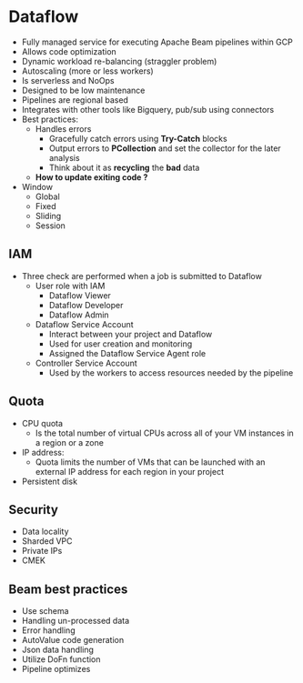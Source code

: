 # Dataflow

- Fully managed service for executing Apache Beam pipelines within GCP  
- Allows code optimization
- Dynamic workload re-balancing (straggler problem)
- Autoscaling (more or less workers)
- Is serverless and NoOps
- Designed to be low maintenance
- Pipelines are regional based
- Integrates with other tools like Bigquery, pub/sub using connectors
- Best practices:
  - Handles errors
    - Gracefully catch errors using **Try-Catch** blocks
    - Output errors to **PCollection** and set the collector for the later analysis
    - Think about it as **recycling** the **bad** data
  - **How to update exiting code ?**
- Window
  - Global
  - Fixed
  - Sliding
  - Session

## IAM

- Three check are performed when a job is submitted to Dataflow 
  - User role with IAM 
    - Dataflow Viewer 
    - Dataflow Developer 
    - Dataflow Admin 
  - Dataflow Service Account
    - Interact between your project and Dataflow 
    - Used for user creation and monitoring
    - Assigned the Dataflow Service Agent role 
  - Controller Service Account 
    - Used by the workers to access resources needed by the pipeline 

## Quota

- CPU quota
  - Is the total number of virtual CPUs across all of your VM instances in a region or a zone
- IP address:
  - Quota limits the number of VMs that can be launched with an external IP address for each region in your project
- Persistent disk

## Security 

- Data locality 
- Sharded VPC
- Private IPs
- CMEK

## Beam best practices 
- Use schema 
- Handling un-processed data
- Error handling 
- AutoValue code generation
- Json data handling
- Utilize DoFn function
- Pipeline optimizes 
